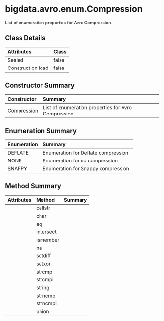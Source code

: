 [//]: #  (Copyright 2017, The MathWorks, Inc.)
#   bigdata.avro.enum.Compression 




List of enumeration properties for Avro Compression



## Class Details 

Attributes | Class
:------------------- | :-------
Sealed            | false
Construct on load | false



## Constructor Summary

Constructor | Summary
:------------------------------------------------------------------------ | :------------------------------------------------------
[Compression](Compression.md) | List of enumeration properties for Avro Compression 



## Enumeration Summary

Enumeration | Summary
:---------------------------------------------------------------- | :--------------------------------------
DEFLATE | Enumeration for Deflate compression 
NONE      | Enumeration for no compression 
SNAPPY  | Enumeration for Snappy compression 



## Method Summary

Attributes | Method | Summary
:--- | :-------------------------------------------------------------------- | :---
 |  cellstr	  |   
 |  char		     |   
 |  eq		       |   
 |  intersect	|   
 |  ismember	 |   
 |  ne		       |   
 |  setdiff	  |   
 |  setxor	   |   
 |  strcmp	   |   
 |  strcmpi	  |   
 |  string	   |   
 |  strncmp	  |   
 |  strncmpi	 |   
 |  union		    |   
